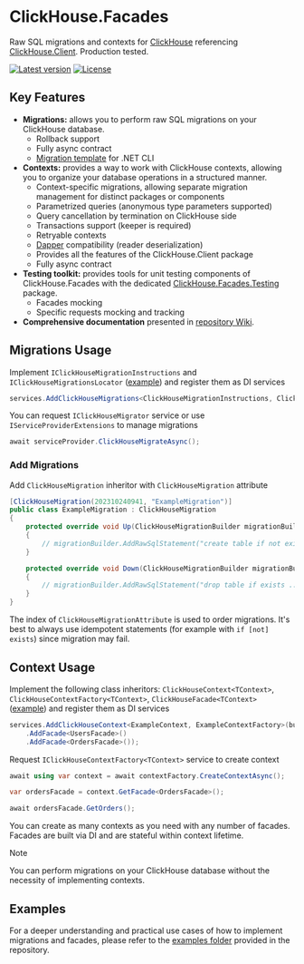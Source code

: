 # ClickHouse.Facades
Raw SQL migrations and contexts for [ClickHouse](https://github.com/ClickHouse/ClickHouse) referencing [ClickHouse.Client](https://github.com/DarkWanderer/ClickHouse.Client). Production tested.

[![Latest version](https://img.shields.io/nuget/v/ClickHouse.Facades)](https://www.nuget.org/packages/ClickHouse.Facades/)
[![License](https://img.shields.io/github/license/MikeAmputer/ClickHouse.Facades)](https://github.com/MikeAmputer/ClickHouse.Facades/blob/master/LICENSE)

## Key Features
- **Migrations:** allows you to perform raw SQL migrations on your ClickHouse database.
  - Rollback support
  - Fully async contract
  - [Migration template](https://github.com/MikeAmputer/ClickHouse.Facades/tree/master/src/ClickHouse.Facades.Templates) for .NET CLI
- **Contexts:** provides a way to work with ClickHouse contexts, allowing you to organize your database operations in a structured manner.
  - Context-specific migrations, allowing separate migration management for distinct packages or components
  - Parametrized queries (anonymous type parameters supported)
  - Query cancellation by termination on ClickHouse side
  - Transactions support (keeper is required)
  - Retryable contexts
  - [Dapper](https://github.com/DapperLib/Dapper) compatibility (reader deserialization)
  - Provides all the features of the ClickHouse.Client package
  - Fully async contract
- **Testing toolkit:** provides tools for unit testing components of ClickHouse.Facades with the dedicated [ClickHouse.Facades.Testing](https://github.com/MikeAmputer/ClickHouse.Facades/tree/master/src/ClickHouse.Facades.Testing) package.
  - Facades mocking
  - Specific requests mocking and tracking
- **Comprehensive documentation** presented in [repository Wiki](https://github.com/MikeAmputer/ClickHouse.Facades/wiki).

## Migrations Usage
Implement `IClickHouseMigrationInstructions` and `IClickHouseMigrationsLocator`
([example](https://github.com/MikeAmputer/ClickHouse.Facades/tree/master/examples/Example.Simple/Migrations/Settings))
and register them as DI services
```csharp
services.AddClickHouseMigrations<ClickHouseMigrationInstructions, ClickHouseMigrationsLocator>();
```
You can request `IClickHouseMigrator` service or use `IServiceProviderExtensions` to manage migrations
```csharp
await serviceProvider.ClickHouseMigrateAsync();
```

### Add Migrations
Add `ClickHouseMigration` inheritor with `ClickHouseMigration` attribute
```csharp
[ClickHouseMigration(202310240941, "ExampleMigration")]
public class ExampleMigration : ClickHouseMigration
{
    protected override void Up(ClickHouseMigrationBuilder migrationBuilder)
    {
        // migrationBuilder.AddRawSqlStatement("create table if not exists ...")
    }

    protected override void Down(ClickHouseMigrationBuilder migrationBuilder)
    {
        // migrationBuilder.AddRawSqlStatement("drop table if exists ...")
    }
}
```
The index of `ClickHouseMigrationAttribute` is used to order migrations. It's best to always use idempotent statements (for example with `if [not] exists`) since migration may fail.

## Context Usage
Implement the following class inheritors: `ClickHouseContext<TContext>`, `ClickHouseContextFactory<TContext>`, `ClickHouseFacade<TContext>`
([example](https://github.com/MikeAmputer/ClickHouse.Facades/tree/master/examples/Example.Simple/Context))
and register them as DI services
```csharp
services.AddClickHouseContext<ExampleContext, ExampleContextFactory>(builder => builder
    .AddFacade<UsersFacade>()
    .AddFacade<OrdersFacade>());
```
Request `IClickHouseContextFactory<TContext>` service to create context
```csharp
await using var context = await contextFactory.CreateContextAsync();

var ordersFacade = context.GetFacade<OrdersFacade>();

await ordersFacade.GetOrders();
```
You can create as many contexts as you need with any number of facades. Facades are built via DI and are stateful within context lifetime.

> [!NOTE]
> You can perform migrations on your ClickHouse database without the necessity of implementing contexts.

## Examples

For a deeper understanding and practical use cases of how to implement migrations and facades, please refer to the [examples folder](https://github.com/MikeAmputer/ClickHouse.Facades/tree/master/examples) provided in the repository. 
